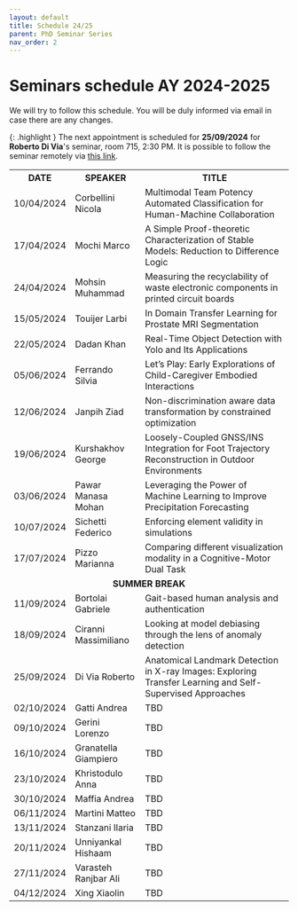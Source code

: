 ```yaml
---
layout: default
title: Schedule 24/25
parent: PhD Seminar Series
nav_order: 2
---
```


# Seminars schedule AY 2024-2025

We will try to follow this schedule. 
You will be duly informed via email in case there are any changes.

{: .highlight }
The next appointment is scheduled for **25/09/2024** for **Roberto Di Via**'s seminar, room 715, 2:30 PM.
It is possible to follow the seminar remotely via <a href="https://teams.microsoft.com/l/team/19%3aa830ceaf779b4c69a719318232186180%40thread.tacv2/conversations?groupId=5dbf9ae3-ebb4-4ba7-9f0f-49bf400e3138&tenantId=6cd36f83-1a02-442d-972f-2670cb5e9b1a">this link</a>.

<table>
    <tr>
        <th>DATE</th>
        <th>SPEAKER</th>
        <th>TITLE</th>
    </tr>
    <tr>
        <td>10/04/2024</td>
        <td>Corbellini Nicola</td>
        <td>Multimodal Team Potency Automated Classification for Human-Machine Collaboration</td>
    </tr>
    <tr>
        <td>17/04/2024</td>
        <td>Mochi Marco</td>
        <td>A Simple Proof-theoretic Characterization of Stable Models: Reduction to Difference Logic</td>
    </tr>
    <tr>
        <td>24/04/2024</td>
        <td>Mohsin Muhammad</td>
        <td>Measuring the recyclability of waste electronic components in printed circuit boards</td>
    </tr>
    <tr>
        <td>15/05/2024</td>
        <td>Touijer Larbi</td>
        <td>In Domain Transfer Learning for Prostate MRI Segmentation</td>
    </tr>
    <tr>
        <td>22/05/2024</td>
        <td>Dadan Khan</td>
        <td>Real-Time Object Detection with Yolo and Its Applications</td>
    </tr>
    <tr>
        <td>05/06/2024</td>
        <td>Ferrando Silvia</td>
        <td>Let’s Play: Early Explorations of Child-Caregiver Embodied Interactions</td>
    </tr>
    <tr>
        <td>12/06/2024</td>
        <td>Janpih Ziad</td>
        <td>Non-discrimination aware data transformation by constrained optimization</td>
    </tr>
    <tr>
        <td>19/06/2024</td>
        <td>Kurshakhov George</td>
        <td>Loosely-Coupled GNSS/INS Integration for Foot Trajectory Reconstruction in Outdoor Environments</td>
    </tr>
    <tr>
        <td>03/06/2024</td>
        <td>Pawar Manasa Mohan</td>
        <td>Leveraging the Power of Machine Learning to Improve Precipitation Forecasting</td>
    </tr>
    <tr>
        <td>10/07/2024</td>
        <td>Sichetti Federico</td>
        <td>Enforcing element validity in simulations</td>
    </tr>
    <tr>
        <td>17/07/2024</td>
        <td>Pizzo Marianna</td>
        <td>Comparing different visualization modality in a Cognitive-Motor Dual Task</td>
    </tr>
    <tr>
        <td colspan="3"><center><b>SUMMER BREAK</b></center></td>
    </tr>
    <tr>
        <td>11/09/2024</td>
        <td>Bortolai Gabriele </td>
        <td>Gait-based human analysis and authentication</td>
    </tr>
    <tr>
        <td>18/09/2024</td>
        <td>Ciranni Massimiliano </td>
        <td>Looking at model debiasing through the lens of anomaly detection</td>
    </tr>
    <tr>
        <td>25/09/2024</td>
        <td>Di Via Roberto</td>
        <td>Anatomical Landmark Detection in X-ray Images: Exploring Transfer Learning and Self-Supervised Approaches</td>
    </tr>
    <tr>
        <td>02/10/2024</td>
        <td>Gatti Andrea</td>
        <td>TBD</td>
    </tr>
    <tr>
        <td>09/10/2024</td>
        <td>Gerini Lorenzo </td>
        <td>TBD</td>
    </tr>
    <tr>
        <td>16/10/2024</td>
        <td>Granatella Giampiero </td>
        <td>TBD</td>
    </tr>
    <tr>
        <td>23/10/2024</td>
        <td>Khristodulo Anna </td>
        <td>TBD</td>
    </tr>
    <tr>
        <td>30/10/2024</td>
        <td>Maffia Andrea</td>
        <td>TBD</td>
    </tr>
    <tr>
        <td>06/11/2024</td>
        <td>Martini Matteo</td>
        <td>TBD</td>
    </tr>
    <tr>
        <td>13/11/2024</td>
        <td>Stanzani Ilaria</td>
        <td>TBD</td>
    </tr>
    <tr>
        <td>20/11/2024</td>
        <td>Unniyankal Hishaam</td>
        <td>TBD</td>
    </tr>
    <tr>
        <td>27/11/2024</td>
        <td>Varasteh Ranjbar Ali</td>
        <td>TBD</td>
    </tr>
    <tr>
        <td>04/12/2024</td>
        <td>Xing Xiaolin</td>
        <td>TBD</td>
    </tr>
</table>